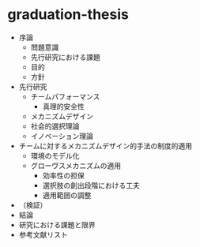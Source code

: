 # graduation-thesis

* 序論 
  * 問題意識
  * 先行研究における課題
  * 目的
  * 方針
* 先行研究
  * チームパフォーマンス
    * 真理的安全性
  * メカニズムデザイン
  * 社会的選択理論
  * イノベーション理論
* チームに対するメカニズムデザイン的手法の制度的適用
  * 環境のモデル化
  * グローヴスメカニズムの適用
    * 効率性の担保
    * 選択肢の創出段階における工夫
    * 適用範囲の調整
* （検証）
* 結論
* 研究における課題と限界
* 参考文献リスト
